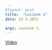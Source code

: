 ```yaml
---
#layout: post
title:  "Lezione 2"
data: 12-3-2021

args: Lezione 2.
---
```


[Video](https://uniroma2.sharepoint.com/sites/GAMBOSI-8066132-MACHINE_LEARNING/Documenti%20condivisi/Lezioni/lezioni%20registrate/Lezione_ML_120321%20.mp4)
